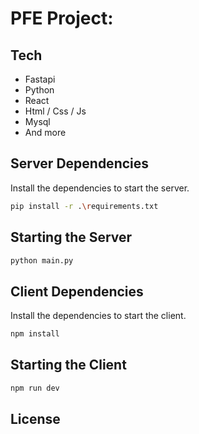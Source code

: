 # PFE Project:


## Tech
- Fastapi
- Python
- React
- Html / Css / Js
- Mysql
- And more



## Server Dependencies
Install the dependencies to start the server.

```sh
pip install -r .\requirements.txt
```

## Starting the Server
```sh
python main.py
```

## Client Dependencies
Install the dependencies to start the client.

```sh
npm install
```

## Starting the Client
```sh
npm run dev
```

## License


